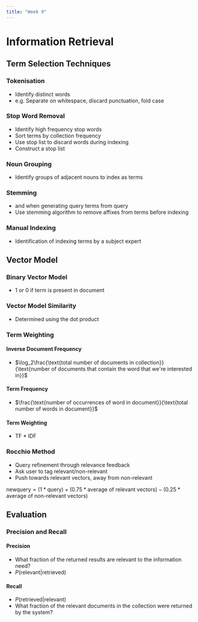 ```yaml
---
title: "Week 9"
---
```

# Information Retrieval

## Term Selection Techniques
### Tokenisation

- Identify distinct words
- e.g. Separate on whitespace, discard punctuation, fold case

### Stop Word Removal

- Identify high frequency stop words
- Sort terms by collection frequency
- Use stop list to discard words during indexing
- Construct a stop list

### Noun Grouping

- Identify groups of adjacent nouns to index as terms

### Stemming 

- and when generating query terms from query
- Use stemming algorithm to remove affixes from terms before indexing

### Manual Indexing

- Identification of indexing terms by a subject expert

## Vector Model
### Binary Vector Model 

- 1 or 0 if term is present in document

### Vector Model Similarity 

- Determined using the dot product

### Term Weighting
#### Inverse Document Frequency

- $\log_2\frac{\text{total number of documents in collection}}{\text{number of documents that contain the word that we're interested in}}$

#### Term Frequency

- $\frac{\text{number of occurrences of word in document}}{\text{total number of words in document}}$

#### Term Weighting

- TF * IDF

### Rocchio Method
- Query refinement through relevance feedback
- Ask user to tag relevant/non-relevant
- Push towards relevant vectors, away from non-relevant

$\text{newquery}=(1*\text{query})+(0.75*\text{average of relevant vectors})-(0.25*\text{average of non-relevant vectors})$

## Evaluation
### Precision and Recall
#### Precision
- What fraction of the returned results are relevant to the information need?
- $P(\text{relevant}|\text{retrieved})$

#### Recall
- $P(\text{retrieved}|\text{relevant})$
- What fraction of the relevant documents in the collection were returned by the system?
